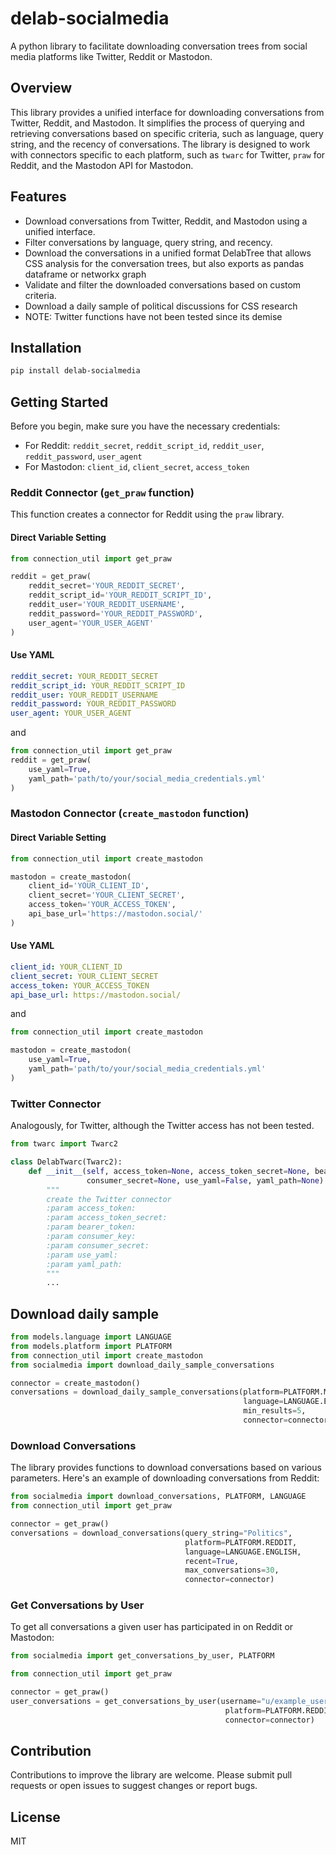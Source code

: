 # delab-socialmedia
A python library to facilitate downloading conversation trees from social media platforms like Twitter, Reddit or Mastodon.

## Overview

This library provides a unified interface for downloading conversations from Twitter, Reddit, and Mastodon. It simplifies the process of querying and retrieving conversations based on specific criteria, such as language, query string, and the recency of conversations. The library is designed to work with connectors specific to each platform, such as `twarc` for Twitter, `praw` for Reddit, and the Mastodon API for Mastodon.

## Features

- Download conversations from Twitter, Reddit, and Mastodon using a unified interface.
- Filter conversations by language, query string, and recency.
- Download the conversations in a unified format DelabTree that allows CSS analysis for the conversation trees, but also exports as pandas dataframe or networkx graph
- Validate and filter the downloaded conversations based on custom criteria.
- Download a daily sample of political discussions for CSS research
- NOTE: Twitter functions have not been tested since its demise

## Installation

```bash
pip install delab-socialmedia
```

## Getting Started

Before you begin, make sure you have the necessary credentials:
- For Reddit: `reddit_secret`, `reddit_script_id`, `reddit_user`, `reddit_password`, `user_agent`
- For Mastodon: `client_id`, `client_secret`, `access_token`

       
        
### Reddit Connector (`get_praw` function)

This function creates a connector for Reddit using the `praw` library. 

#### Direct Variable Setting

```python
from connection_util import get_praw

reddit = get_praw(
    reddit_secret='YOUR_REDDIT_SECRET',
    reddit_script_id='YOUR_REDDIT_SCRIPT_ID',
    reddit_user='YOUR_REDDIT_USERNAME',
    reddit_password='YOUR_REDDIT_PASSWORD',
    user_agent='YOUR_USER_AGENT'
)
```

#### Use YAML

```yaml
reddit_secret: YOUR_REDDIT_SECRET
reddit_script_id: YOUR_REDDIT_SCRIPT_ID
reddit_user: YOUR_REDDIT_USERNAME
reddit_password: YOUR_REDDIT_PASSWORD
user_agent: YOUR_USER_AGENT
```

and

```python
from connection_util import get_praw
reddit = get_praw(
    use_yaml=True,
    yaml_path='path/to/your/social_media_credentials.yml'
)
```

### Mastodon Connector (`create_mastodon` function)

#### Direct Variable Setting

```python
from connection_util import create_mastodon

mastodon = create_mastodon(
    client_id='YOUR_CLIENT_ID',
    client_secret='YOUR_CLIENT_SECRET',
    access_token='YOUR_ACCESS_TOKEN',
    api_base_url='https://mastodon.social/'
)
```

#### Use YAML

```yaml
client_id: YOUR_CLIENT_ID
client_secret: YOUR_CLIENT_SECRET
access_token: YOUR_ACCESS_TOKEN
api_base_url: https://mastodon.social/
```

and 

```python
from connection_util import create_mastodon

mastodon = create_mastodon(
    use_yaml=True,
    yaml_path='path/to/your/social_media_credentials.yml'
)
```


### Twitter Connector 

Analogously, for Twitter, although the Twitter access has not been tested.  

```python
from twarc import Twarc2

class DelabTwarc(Twarc2):
    def __init__(self, access_token=None, access_token_secret=None, bearer_token=None, consumer_key=None,
                 consumer_secret=None, use_yaml=False, yaml_path=None):
        """
        create the Twitter connector
        :param access_token:
        :param access_token_secret:
        :param bearer_token:
        :param consumer_key:
        :param consumer_secret:
        :param use_yaml:
        :param yaml_path:
        """
        ...

```

## Download daily sample

```python
from models.language import LANGUAGE
from models.platform import PLATFORM
from connection_util import create_mastodon
from socialmedia import download_daily_sample_conversations

connector = create_mastodon()
conversations = download_daily_sample_conversations(platform=PLATFORM.MASTODON,
                                                    language=LANGUAGE.ENGLISH,
                                                    min_results=5, 
                                                    connector=connector)
```


### Download Conversations

The library provides functions to download conversations based on various parameters. Here's an example of downloading conversations from Reddit:

```python
from socialmedia import download_conversations, PLATFORM, LANGUAGE
from connection_util import get_praw

connector = get_praw()
conversations = download_conversations(query_string="Politics",
                                       platform=PLATFORM.REDDIT,
                                       language=LANGUAGE.ENGLISH,
                                       recent=True,
                                       max_conversations=30,
                                       connector=connector)
```



### Get Conversations by User

To get all conversations a given user has participated in on Reddit or Mastodon:

```python
from socialmedia import get_conversations_by_user, PLATFORM

from connection_util import get_praw

connector = get_praw()
user_conversations = get_conversations_by_user(username="u/example_user",
                                                platform=PLATFORM.REDDIT,
                                                connector=connector)
```

## Contribution

Contributions to improve the library are welcome. Please submit pull requests or open issues to suggest changes or report bugs.

## License

MIT

